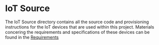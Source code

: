 # IoT Source

The IoT Source directory contains all the source code and provisioning instructions for the IoT devices that are used within this project. Materials concering the requirements and specifications of these devices can be found in the [Requirements](../Requirements/ReadMe.md)